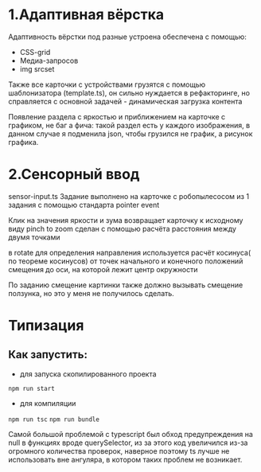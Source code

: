 # 1.Адаптивная вёрстка
Адаптивность вёрстки под разные устроена обеспечена с помощью:
- CSS-grid
- Медиа-запросов
- img srcset

Также все карточки с устройствами грузятся с помощью шаблонизатора (template.ts), он сильно нуждается в рефакторинге, но справляется с основной задачей - динамическая загрузка контента

Появление раздела с яркостью и приближением на карточке с графиком, не баг а фича: такой раздел есть у каждого изображения, в данном случае я подменила json, чтобы грузился не график, а рисунок графика.

# 2.Сенсорный ввод
sensor-input.ts
Задание выполнено на карточке с робопылесосом из 1 задания с помощью стандарта pointer event

Клик на значения яркости и зума возвращает карточку к исходному виду
pinch to zoom сделан с помощью расчёта расстояния между двумя точками

в rotate для определения направления используется расчёт косинуса( по теореме косинусов) от точек начального и конечного положений смещения до оси, на которой лежит центр окружности

По заданию смещение картинки также должно вызывать смещение ползунка, но это у меня не получилось сделать.


# Типизация

## Как запустить:

- для запуска скопилированного проекта

`npm run start` 

- для компиляции

`npm run tsc`
`npm run bundle`


Самой большой проблемой с typescript был обход предупреждения на null в функциях вроде querySelector, из за этого код увеличился из-за огромного количества проверок, наверное поэтому ts лучше не использовать вне ангуляра, в котором таких проблем не возникает.